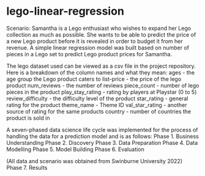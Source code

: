 # lego-linear-regression
Scenario:
Samantha is a Lego enthusiast who wishes to expand her Lego collection as much as possible. She wants to be able to predict the price of a new Lego product before it is revealed in order to budget it from her revenue. A simple linear regression model was built based on number of pieces in a Lego set to predict Lego product prices for Samantha. 

The lego dataset used can be viewed as a csv file in the project repository. Here is a breakdown of the column names and what they mean:
ages - the age group the Lego product caters to
list-price - the price of the lego product
num_reviews - the number of reviews
piece_count - number of lego pieces in the product
play_stay_rating - rating by players at Playstar (0 to 5)
review_difficulty - the difficulty level of the product
star_rating - general rating for the product
theme_name - Theme ID
val_star_rating - another source of rating for the same products
country - number of countries the product is sold in

A seven-phased data science life cycle was implemented for the process of handling the data for a prediction model and is as follows:
Phase 1. Business Understanding 
Phase 2. Discovery
Phase 3. Data Preparation
Phase 4. Data Modelling
Phase 5. Model Building
Phase 6. Evaluation

(All data and scenario was obtained from Swinburne University 2022)
Phase 7. Results
